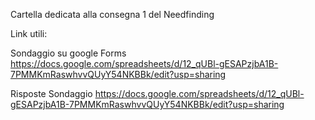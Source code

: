 Cartella dedicata alla consegna 1 del Needfinding

Link utili: 

Sondaggio su google Forms https://docs.google.com/spreadsheets/d/12_qUBl-gESAPzjbA1B-7PMMKmRaswhvvQUyY54NKBBk/edit?usp=sharing

Risposte Sondaggio https://docs.google.com/spreadsheets/d/12_qUBl-gESAPzjbA1B-7PMMKmRaswhvvQUyY54NKBBk/edit?usp=sharing
